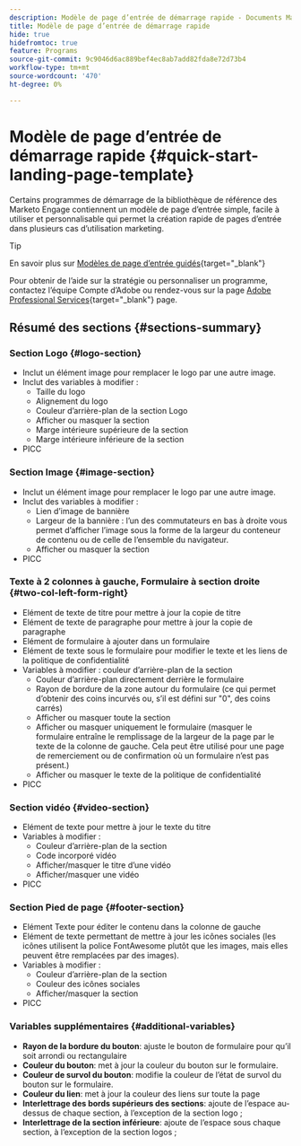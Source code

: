 ```yaml
---
description: Modèle de page d’entrée de démarrage rapide - Documents Marketo - Documentation du produit
title: Modèle de page d’entrée de démarrage rapide
hide: true
hidefromtoc: true
feature: Programs
source-git-commit: 9c9046d6ac889bef4ec8ab7add82fda8e72d73b4
workflow-type: tm+mt
source-wordcount: '470'
ht-degree: 0%

---
```


# Modèle de page d’entrée de démarrage rapide {#quick-start-landing-page-template}

Certains programmes de démarrage de la bibliothèque de référence des Marketo Engage contiennent un modèle de page d’entrée simple, facile à utiliser et personnalisable qui permet la création rapide de pages d’entrée dans plusieurs cas d’utilisation marketing.

>[!TIP]
>
>En savoir plus sur [Modèles de page d’entrée guidés](/help/marketo/product-docs/demand-generation/landing-pages/landing-page-templates/create-a-guided-landing-page-template.md){target="_blank"}

Pour obtenir de l’aide sur la stratégie ou personnaliser un programme, contactez l’équipe Compte d’Adobe ou rendez-vous sur la page [Adobe Professional Services](https://business.adobe.com/customers/consulting-services/main.html){target="_blank"} page.

## Résumé des sections {#sections-summary}

### Section Logo {#logo-section}

* Inclut un élément image pour remplacer le logo par une autre image.
* Inclut des variables à modifier :
   * Taille du logo
   * Alignement du logo
   * Couleur d’arrière-plan de la section Logo
   * Afficher ou masquer la section
   * Marge intérieure supérieure de la section
   * Marge intérieure inférieure de la section
* PICC

### Section Image {#image-section}

* Inclut un élément image pour remplacer le logo par une autre image.
* Inclut des variables à modifier :
   * Lien d’image de bannière
   * Largeur de la bannière : l’un des commutateurs en bas à droite vous permet d’afficher l’image sous la forme de la largeur du conteneur de contenu ou de celle de l’ensemble du navigateur.
   * Afficher ou masquer la section
* PICC

### Texte à 2 colonnes à gauche, Formulaire à section droite {#two-col-left-form-right}

* Elément de texte de titre pour mettre à jour la copie de titre
* Elément de texte de paragraphe pour mettre à jour la copie de paragraphe
* Elément de formulaire à ajouter dans un formulaire
* Elément de texte sous le formulaire pour modifier le texte et les liens de la politique de confidentialité
* Variables à modifier : couleur d’arrière-plan de la section
   * Couleur d’arrière-plan directement derrière le formulaire
   * Rayon de bordure de la zone autour du formulaire (ce qui permet d’obtenir des coins incurvés ou, s’il est défini sur &quot;0&quot;, des coins carrés)
   * Afficher ou masquer toute la section
   * Afficher ou masquer uniquement le formulaire (masquer le formulaire entraîne le remplissage de la largeur de la page par le texte de la colonne de gauche. Cela peut être utilisé pour une page de remerciement ou de confirmation où un formulaire n’est pas présent.)
   * Afficher ou masquer le texte de la politique de confidentialité
* PICC

### Section vidéo {#video-section}

* Elément de texte pour mettre à jour le texte du titre
* Variables à modifier :
   * Couleur d’arrière-plan de la section
   * Code incorporé vidéo
   * Afficher/masquer le titre d’une vidéo
   * Afficher/masquer une vidéo
* PICC

### Section Pied de page {#footer-section}

* Elément Texte pour éditer le contenu dans la colonne de gauche
* Elément de texte permettant de mettre à jour les icônes sociales (les icônes utilisent la police FontAwesome plutôt que les images, mais elles peuvent être remplacées par des images).
* Variables à modifier :
   * Couleur d’arrière-plan de la section
   * Couleur des icônes sociales
   * Afficher/masquer la section
* PICC

### Variables supplémentaires {#additional-variables}

* **Rayon de la bordure du bouton**: ajuste le bouton de formulaire pour qu’il soit arrondi ou rectangulaire
* **Couleur du bouton**: met à jour la couleur du bouton sur le formulaire.
* **Couleur de survol du bouton**: modifie la couleur de l’état de survol du bouton sur le formulaire.
* **Couleur du lien**: met à jour la couleur des liens sur toute la page
* **Interlettrage des bords supérieurs des sections**: ajoute de l’espace au-dessus de chaque section, à l’exception de la section logo ;
* **Interlettrage de la section inférieure**: ajoute de l’espace sous chaque section, à l’exception de la section logos ;
